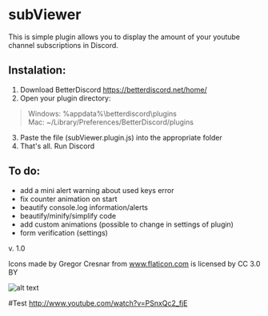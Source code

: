 # subViewer
This is simple plugin allows you to display the amount of your youtube channel subscriptions in Discord.

## Instalation:

1. Download BetterDiscord https://betterdiscord.net/home/
2. Open your plugin directory:
>Windows: %appdata%\betterdiscord\plugins\
>Mac: ~/Library/Preferences/BetterDiscord/plugins
3. Paste the file (subViewer.plugin.js) into the appropriate folder
4. That's all. Run Discord

## To do:
- add a mini alert warning about used keys error
- fix counter animation on start
- beautify console.log information/alerts
- beautify/minify/simplify code 
- add custom animations (possible to change in settings of plugin)
- form verification (settings) 

v. 1.0

Icons made by Gregor Cresnar from www.flaticon.com is licensed by CC 3.0 BY

![alt text](https://s5.postimg.org/6cqyqxzbr/asd-1.png "subViewer")

#Test
http://www.youtube.com/watch?v=PSnxQc2_fjE

